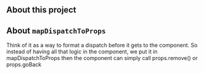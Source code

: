 ## About this project

## About `mapDispatchToProps`

Think of it as a way to format a dispatch before it gets to the component. So instead of having all that logic in the component, we put it in mapDispatchToProps then the component can simply call props.remove() or props.goBack
